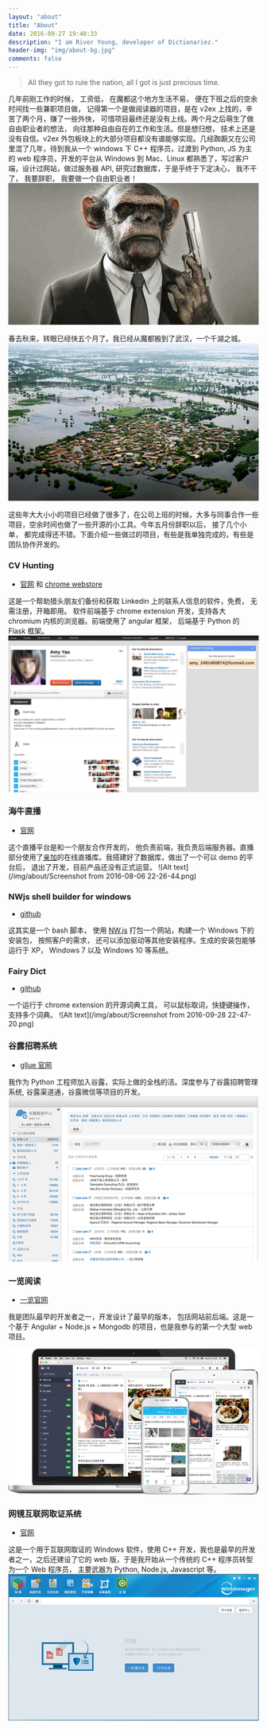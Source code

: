 ```yaml
---
layout: "about"
title: "About"
date: 2016-09-27 19:48:33
description: "I am River Young, developer of Dictionariez."
header-img: "img/about-bg.jpg"
comments: false
---
```



>All they got to rule the nation, all I got is just precious time.

几年前刚工作的时候， 工资低， 在魔都这个地方生活不易， 便在下班之后的空余时间找一些兼职项目做， 记得第一个是做阅读器的项目，是在 v2ex 上找的，辛苦了两个月，赚了一些外快， 可惜项目最终还是没有上线。两个月之后萌生了做自由职业者的想法， 向往那种自由自在的工作和生活。但是想归想， 技术上还是没有自信。v2ex 外包板块上的大部分项目都没有谱能够实现。几经踟蹰又在公司里混了几年，待到我从一个 windows 下 C++ 程序员，过渡到 Python,  JS 为主的 web 程序员，开发的平台从 Windows 到 Mac、Linux 都熟悉了，写过客户端，设计过网站，做过服务器 API, 研究过数据库，于是乎终于下定决心， 我不干了， 我要辞职， 我要做一个自由职业者！
![Alt text](/img/about/FC59A967C29EA05F7D42853224DEF291.jpeg)

春去秋来，转眼已经快五个月了。我已经从魔都搬到了武汉，一个千湖之城。
![Alt text](/img/about/104294359.jpg)


这些年大大小小的项目已经做了很多了，在公司上班的时候，大多与同事合作一些项目，空余时间也做了一些开源的小工具。今年五月份辞职以后， 接了几个小单， 都完成得还不错。下面介绍一些做过的项目，有些是我单独完成的，有些是团队协作开发的。

### CV Hunting
* [官网](http://www.cvhunting.com) 和 [chrome webstore](https://chrome.google.com/webstore/detail/cv-hunting/onjhjfmflpenlonkkipmnknbeikecoee)

这是一个帮助猎头朋友们备份和获取 Linkedin 上的联系人信息的软件，免费， 无需注册，开箱即用。 软件前端基于 chrome extension 开发，支持各大 chromium 内核的浏览器。前端使用了 angular 框架， 后端基于 Python 的 Flask 框架。
![Alt text](/img/about/ss.png)

### 海牛直播
* [官网](http://www.51czd.cn/)

这个直播平台是和一个朋友合作开发的， 他负责前端，我负责后端服务器。直播部分使用了[亲加](http://gotlive.com.cn/)的在线直播库。我搭建好了数据库，做出了一个可以 demo 的平台后， 退出了开发，目前产品还没有正式运营。
![Alt text](/img/about/Screenshot from 2016-08-06 22-26-44.png)

### NWjs shell builder for windows
* [github](https://github.com/revir/nwjs-shell-builder-for-win)

这其实是一个 bash 脚本， 使用 [NW.js](http://nwjs.io) 打包一个网站，构建一个 Windows 下的安装包， 按照客户的需求， 还可以添加驱动等其他安装程序。生成的安装包能够运行于 XP， Windows 7 以及 Windows 10 等系统。

### Fairy Dict
* [github](github.com/revir/fairydict)

 一个运行于 chrome extension 的开源词典工具， 可以鼠标取词，快捷键操作，支持多个词典。
 ![Alt text](/img/about/Screenshot from 2016-09-28 22-47-20.png)


### 谷露招聘系统
* [gllue 官网](http://www.gllue.com)

我作为 Python 工程师加入谷露，实际上做的全栈的活。深度参与了谷露招聘管理系统,  谷露渠道通，谷露微信等项目的开发。
![Alt text](/img/about/09.png)

### 一览阅读
* [一览官网](https://www.yilan.io)

我是团队最早的开发者之一，开发设计了最早的版本， 包括网站前后端。这是一个基于 Angular + Node.js + Mongodb 的项目，也是我参与的第一个大型 web 项目。

![Alt text](/img/about/devices.png)

### 网镜互联网取证系统
* [官网](http://www.forensix.cn)

这是一个用于互联网取证的 Windows 软件，使用 C++ 开发，我也是最早的开发者之一，之后还建设了它的 web 版，于是我开始从一个传统的 C++ 程序员转型为一个 Web 程序员， 主要武器为 Python, Node.js, Javascript 等。
![Alt text](/img/about/webimager_homepage.png)

